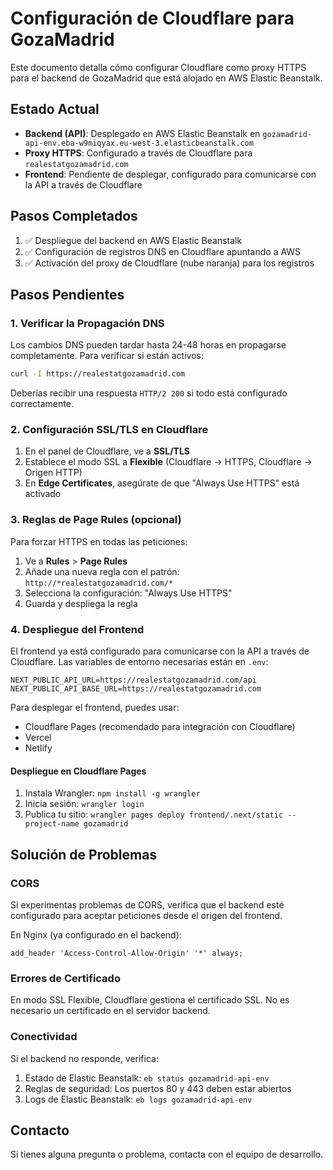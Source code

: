 # Configuración de Cloudflare para GozaMadrid

Este documento detalla cómo configurar Cloudflare como proxy HTTPS para el backend de GozaMadrid que está alojado en AWS Elastic Beanstalk.

## Estado Actual

- **Backend (API)**: Desplegado en AWS Elastic Beanstalk en `gozamadrid-api-env.eba-w9miqyax.eu-west-3.elasticbeanstalk.com`
- **Proxy HTTPS**: Configurado a través de Cloudflare para `realestatgozamadrid.com`
- **Frontend**: Pendiente de desplegar, configurado para comunicarse con la API a través de Cloudflare

## Pasos Completados

1. ✅ Despliegue del backend en AWS Elastic Beanstalk
2. ✅ Configuración de registros DNS en Cloudflare apuntando a AWS
3. ✅ Activación del proxy de Cloudflare (nube naranja) para los registros

## Pasos Pendientes

### 1. Verificar la Propagación DNS

Los cambios DNS pueden tardar hasta 24-48 horas en propagarse completamente. Para verificar si están activos:

```bash
curl -I https://realestatgozamadrid.com
```

Deberías recibir una respuesta `HTTP/2 200` si todo está configurado correctamente.

### 2. Configuración SSL/TLS en Cloudflare

1. En el panel de Cloudflare, ve a **SSL/TLS**
2. Establece el modo SSL a **Flexible** (Cloudflare → HTTPS, Cloudflare → Origen HTTP)
3. En **Edge Certificates**, asegúrate de que "Always Use HTTPS" está activado

### 3. Reglas de Page Rules (opcional)

Para forzar HTTPS en todas las peticiones:

1. Ve a **Rules** > **Page Rules**
2. Añade una nueva regla con el patrón: `http://*realestatgozamadrid.com/*`
3. Selecciona la configuración: "Always Use HTTPS"
4. Guarda y despliega la regla

### 4. Despliegue del Frontend

El frontend ya está configurado para comunicarse con la API a través de Cloudflare. Las variables de entorno necesarias están en `.env`:

```
NEXT_PUBLIC_API_URL=https://realestatgozamadrid.com/api
NEXT_PUBLIC_API_BASE_URL=https://realestatgozamadrid.com
```

Para desplegar el frontend, puedes usar:
- Cloudflare Pages (recomendado para integración con Cloudflare)
- Vercel
- Netlify

#### Despliegue en Cloudflare Pages

1. Instala Wrangler: `npm install -g wrangler`
2. Inicia sesión: `wrangler login`
3. Publica tu sitio: `wrangler pages deploy frontend/.next/static --project-name gozamadrid`

## Solución de Problemas

### CORS

Si experimentas problemas de CORS, verifica que el backend esté configurado para aceptar peticiones desde el origen del frontend.

En Nginx (ya configurado en el backend):
```
add_header 'Access-Control-Allow-Origin' '*' always;
```

### Errores de Certificado

En modo SSL Flexible, Cloudflare gestiona el certificado SSL. No es necesario un certificado en el servidor backend.

### Conectividad

Si el backend no responde, verifica:
1. Estado de Elastic Beanstalk: `eb status gozamadrid-api-env`
2. Reglas de seguridad: Los puertos 80 y 443 deben estar abiertos
3. Logs de Elastic Beanstalk: `eb logs gozamadrid-api-env`

## Contacto

Si tienes alguna pregunta o problema, contacta con el equipo de desarrollo. 